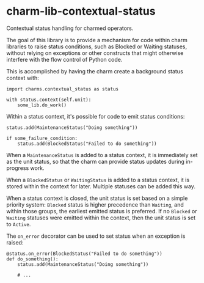 # charm-lib-contextual-status

Contextual status handling for charmed operators.

The goal of this library is to provide a mechanism for code within charm
libraries to raise status conditions, such as Blocked or Waiting statuses,
without relying on exceptions or other constructs that might otherwise interfere
with the flow control of Python code.

This is accomplished by having the charm create a background status context with:

```python3
import charms.contextual_status as status

with status.context(self.unit):
    some_lib.do_work()
```

Within a status context, it's possible for code to emit status conditions:

```python3
status.add(MaintenanceStatus("Doing something"))

if some_failure_condition:
    status.add(BlockedStatus("Failed to do something"))
```

When a `MaintenanceStatus` is added to a status context, it is immediately
set as the unit status, so that the charm can provide status updates during
in-progress work.

When a `BlockedStatus` or `WaitingStatus` is added to a status context, it is
stored within the context for later. Multiple statuses can be added this way.

When a status context is closed, the unit status is set based on a simple
priority system: `Blocked` status is higher precedence than `Waiting`, and
within those groups, the earliest emitted status is preferred. If no `Blocked`
or `Waiting` statuses were emitted within the context, then the unit status is
set to `Active`.

The `on_error` decorator can be used to set status when an exception is raised:

```python3
@status.on_error(BlockedStatus("Failed to do something"))
def do_something():
    status.add(MaintenanceStatus("Doing something"))

    # ...
```
